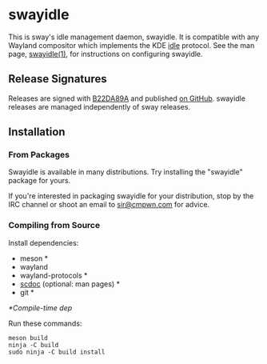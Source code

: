 # swayidle

This is sway's idle management daemon, swayidle. It is compatible with any
Wayland compositor which implements the KDE
[idle](https://github.com/swaywm/sway/blob/master/protocols/idle.xml) protocol.
See the man page, [swayidle(1)](./swayidle.1.scd), for instructions on configuring swayidle.

## Release Signatures

Releases are signed with [B22DA89A](http://pgp.mit.edu/pks/lookup?op=vindex&search=0x52CB6609B22DA89A)
and published [on GitHub](https://github.com/swaywm/swayidle/releases). swayidle
releases are managed independently of sway releases.

## Installation

### From Packages

Swayidle is available in many distributions. Try installing the "swayidle"
package for yours.

If you're interested in packaging swayidle for your distribution, stop by the
IRC channel or shoot an email to sir@cmpwn.com for advice.

### Compiling from Source

Install dependencies:

* meson \*
* wayland
* wayland-protocols \*
* [scdoc](https://git.sr.ht/~sircmpwn/scdoc) (optional: man pages) \*
* git \*

_\*Compile-time dep_

Run these commands:

    meson build
    ninja -C build
    sudo ninja -C build install
